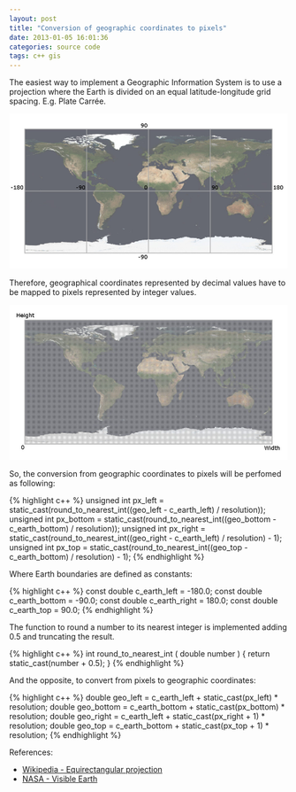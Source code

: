 ```yaml
---
layout: post
title: "Conversion of geographic coordinates to pixels"
date: 2013-01-05 16:01:36
categories: source code
tags: c++ gis
---
```


The easiest way to implement a Geographic Information System is to use a projection where the Earth is divided on an equal latitude-longitude grid spacing. E.g. Plate Carrée.

![Equirectangular projection of the Earth](/assets/images/articles/2013-01-05-geotopx/geotopx_geo.jpg)

Therefore, geographical coordinates represented by decimal values have to be mapped to pixels represented by integer values.

![Division of Earth in pixels](/assets/images/articles/2013-01-05-geotopx/geotopx_px.jpg)

So, the conversion from geographic coordinates to pixels will be perfomed as following:

{% highlight c++ %}
unsigned int px_left = static_cast<unsigned int>(round_to_nearest_int((geo_left - c_earth_left) / resolution));
unsigned int px_bottom = static_cast<unsigned int>(round_to_nearest_int((geo_bottom - c_earth_bottom) / resolution));
unsigned int px_right = static_cast<unsigned int>(round_to_nearest_int((geo_right - c_earth_left) / resolution) - 1);
unsigned int px_top = static_cast<unsigned int>(round_to_nearest_int((geo_top - c_earth_bottom) / resolution) - 1);
{% endhighlight %}

Where Earth boundaries are defined as constants:

{% highlight c++ %}
const double c_earth_left = -180.0;
const double c_earth_bottom = -90.0;
const double c_earth_right = 180.0;
const double c_earth_top = 90.0;
{% endhighlight %}

The function to round a number to its nearest integer is implemented adding 0.5 and truncating the result.

{% highlight c++ %}
int round_to_nearest_int ( double number )
{
    return static_cast<int>(number + 0.5);
}
{% endhighlight %}

And the opposite, to convert from pixels to geographic coordinates:

{% highlight c++ %}
double geo_left = c_earth_left + static_cast<double>(px_left) * resolution;
double geo_bottom = c_earth_bottom + static_cast<double>(px_bottom) * resolution;
double geo_right = c_earth_left + static_cast<double>(px_right + 1) * resolution;
double geo_top = c_earth_bottom + static_cast<double>(px_top + 1) * resolution;
{% endhighlight %}

References:
* [Wikipedia - Equirectangular projection](http://en.wikipedia.org/wiki/Equirectangular_projection)
* [NASA - Visible Earth](http://visibleearth.nasa.gov/)

